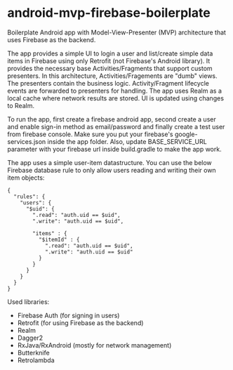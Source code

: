 # android-mvp-firebase-boilerplate
Boilerplate Android app with Model-View-Presenter (MVP) architecture that uses Firebase as the backend.

The app provides a simple UI to login a user and list/create simple data items in Firebase using only Retrofit (not Firebase's Android library).
It provides the necessary base Activities/Fragments that support custom presenters. 
In this architecture, Activities/Fragements are "dumb" views. The presenters contain the business logic.
Activity/Fragment lifecycle events are forwarded to presenters for handling.
The app uses Realm as a local cache where network results are stored. UI is updated using changes to Realm.

To run the app, first create a firebase android app, second create a user and enable sign-in method as email/password and finally create a test user from firebase console. Make sure you put your firebase's google-services.json inside the app folder. Also, update BASE_SERVICE_URL parameter with your firebase url inside build.gradle to make the app work.

The app uses a simple user-item datastructure. You can use the below Firebase database rule to only allow users reading and writing their own item objects:

```
{
  "rules": {
    "users": {
      "$uid": {
        ".read": "auth.uid == $uid",
        ".write": "auth.uid == $uid",
      
        "items" : {
          "$itemId" : {
            ".read": "auth.uid == $uid",
            ".write": "auth.uid == $uid"
          }
        }
      }
    }
  }
}
```

Used libraries:
- Firebase Auth (for signing in users)
- Retrofit (for using Firebase as the backend)
- Realm
- Dagger2
- RxJava/RxAndroid (mostly for network management)
- Butterknife
- Retrolambda
